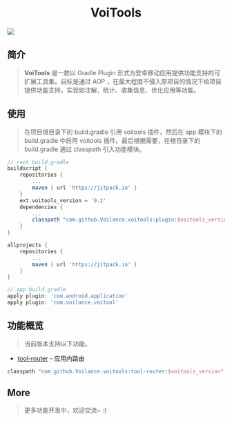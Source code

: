 # <center>VoiTools</center>

[![](https://jitpack.io/v/Voilance/voitools.svg)](https://jitpack.io/#Voilance/voitools)

## 简介
> **VoiTools** 是一款以 Gradle Plugin 形式为安卓移动应用提供功能支持的可扩展工具集。目标是通过 AOP ，在最大程度不侵入原项目的情况下给项目提供功能支持，实现如注解、统计、收集信息、优化应用等功能。

## 使用
> 在项目根目录下的 build.gradle 引用 voitools 插件，然后在 app 模块下的 build.gradle 中启用 voitools 插件。最后根据需要，在根目录下的 build.gradle 通过 classpath 引入功能模块。
```groovy
// root build.gradle
buildscript {
    repositories {
        ...
        maven { url 'https://jitpack.io' }
    }
    ext.voitools_version = '0.2'
    dependencies {
        ...
        classpath "com.github.Voilance.voitools:plugin:$voitools_version"
    }
}

allprojects {
    repositories {
        ...
        maven { url 'https://jitpack.io' }
    }
}
```
```groovy
// app build.gradle
apply plugin: 'com.android.application'
apply plugin: 'com.voilance.voitool'
```

## 功能概览
> 当前版本支持以下功能。

- [tool-router](./tool-router/README.md) - 应用内路由
```groovy
classpath "com.github.Voilance.voitools:tool-router:$voitools_version"
```

## More
> 更多功能开发中，欢迎交流~ :)